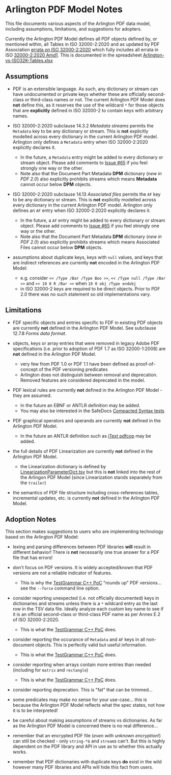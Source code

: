 # Arlington PDF Model Notes

This file documents various aspects of the Arlington PDF data model, including assumptions, limitations, and suggestions for adopters.  

Currently the Arlington PDF Model defines all PDF objects defined by, or mentioned within, all Tables in ISO 32000-2:2020 and as updated by PDF Association [errata on ISO 32000-2:2020](https://pdf-issues.pdfa.org/32000-2-2020/) which fully includes all errata in ISO [32000-2:2020 Amd1](https://pdfa.org/errata/errata-for-iso-32000-2-2020/). This is documented in  the spreadsheet [Arlington-vs-ISO32K-Tables.xlsx](./Arlington-vs-ISO32K-Tables.xlsx) 

## Assumptions

* PDF is an extensible language. As such, any dictionary or stream can have undocumented or private keys whether these are officially second-class or third-class names or not. The current Arlington PDF Model does **not** define this, as it reserves the use of the wildcard `*` for those objects that are **explicitly** defined in ISO 32000-2 to contain keys with arbitrary names.

* ISO 32000-2:2020 subclause 14.3.2 _Metadata streams_ permits the `Metadata` key to be any dictionary or stream. This is **not** explicitly modelled across every dictionary in the current Arlington PDF model. Arlington only defines a `Metadata` entry when ISO 32000-2:2020 explicitly declares it. 
    - In the future, a `Metadata` entry might be added to every dictionary or stream object. Please add comments to [Issue #65](https://github.com/pdf-association/arlington-pdf-model/issues/65) if you feel strongly one way or the other.
    - Note also that the Document Part Metadata **DPM** dictionary (_new in PDF 2.0_) also explicitly prohibits streams which means **Metadata** cannot occur below **DPM** objects. 

* ISO 32000-2:2020 subclause 14.13 _Associated files_ permits the `AF` key to be any dictionary or stream. This is **not** explicitly modelled across every dictionary in the current Arlington PDF model. Arlington only defines an `AF` entry when ISO 32000-2:2020 explicitly declares it. 
    - In the future, a `AF` entry might be added to every dictionary or stream object. Please add comments to [Issue #65](https://github.com/pdf-association/arlington-pdf-model/issues/65) if you feel strongly one way or the other.
    - Note also that the Document Part Metadata **DPM** dictionary (_new in PDF 2.0_) also explicitly prohibits streams which means Associated Files cannot occur below **DPM** objects. 

* assumptions about duplicate keys, keys with `null` values, and keys that are indirect references are currently **not** encoded in the Arlington PDF Model:
    - e.g. consider `<< /Type /Bar /Type Boo >>`, `<< /Type null /Type /Bar >>` and `<< 10 0 R /Bar >>` when `10 0 obj /Type endobj`
    - in ISO 32000-2 keys are required to be direct objects. Prior to PDF 2.0 there was no such statement so old implementations vary. 

## Limitations

* FDF specific objects and entries specific to FDF in existing PDF objects are currently **not** defined in the Arlington PDF Model. See subclause 12.7.8 _Forms data format_.

* objects, keys or array entries that were removed in legacy Adobe PDF specifications (i.e. prior to adoption of PDF 1.7 as ISO 32000-1:2008) are **not** defined in the Arlington PDF Model.
    - very few from PDF 1.0 or PDF 1.1 have been defined as proof-of-concept of the PDF versioning predicates
    - Arlington does not distinguish between removal and deprecation. Removed features are considered deprecated in the model.

* PDF lexical rules are currently **not** defined in the Arlington PDF Model - they are assumed.
    - In the future an EBNF or ANTLR definition may be added.
    - You may also be interested in the SafeDocs [Compacted Syntax tests](https://github.com/pdf-association/safedocs/tree/main/CompactedSyntax)

* PDF graphical operators and operands are currently **not** defined in the Arlington PDF Model.
    - In the future an ANTLR definition such as [iText pdfcop](https://github.com/itext/pdfcop) may be added.

* the full details of PDF Linearization are currently **not** defined in the Arlington PDF Model.
    - the Linearization dictionary is defined by [LinearizationParameterDict.tsv](./tsv/latest/LinearizationParameterDict.tsv) but this is **not** linked into the rest of the Arlingon PDF Model (since Linearization stands separately from the `trailer`)

* the semantics of PDF file structure including cross-references tables, incremental updates, etc. is currently **not** defined in the Arlington PDF Model.


## Adoption Notes

This section makes suggestions to users who are implementing technology based on the Arlington PDF Model:

* lexing and parsing differences between PDF libraries **will** result in different behavior! There is **not** necessarily one true answer for a PDF file that has errors! 

* don't focus on PDF versions. It is widely accepted/known that PDF versions are not a reliable indicator of features.
    - This is why the [TestGrammar C++ PoC](TestGrammar) "rounds up" PDF versions... see the `--force` command line option.

* consider reporting unexpected (i.e. not officially documented) keys in dictionaries and streams unless there is a `*` wildcard entry as the last row in the TSV data file. Ideally analyze each custom key name to see if it is an official second-class or third-class PDF name as per Annex E.2 of ISO 32000-2:2020. 
    - This is what the [TestGrammar C++ PoC](TestGrammar) does.

* consider reporting the occurance of `Metadata` and `AF` keys in all non-document objects. This is perfectly valid but useful information.
    - This is what the [TestGrammar C++ PoC](TestGrammar) does.

* consider reporting when arrays contain more entries than needed (including for `matrix` and `rectangle`)
    - This is what the [TestGrammar C++ PoC](TestGrammar) does.

* consider reporting deprecation. This is "fat" that can be trimmed...

* some predicates may make no sense for your use-case... this is because the Arlington PDF Model reflects what the spec states, not how it is to be interpreted!

* be careful about making assumptions of streams vs dictionaries. As far as the Arlington PDF Model is concerned there is no real difference... 

* remember that an encrypted PDF file (_even with unknown encryption!_) can still be checked - only `string-*`s and `stream`s can't. But this is highly dependent on the PDF library and API in use as to whether this actually works.

* remember that PDF dictionaries with duplicate keys **do** exist in the wild however many PDF libraries and APIs will hide this fact from users.

